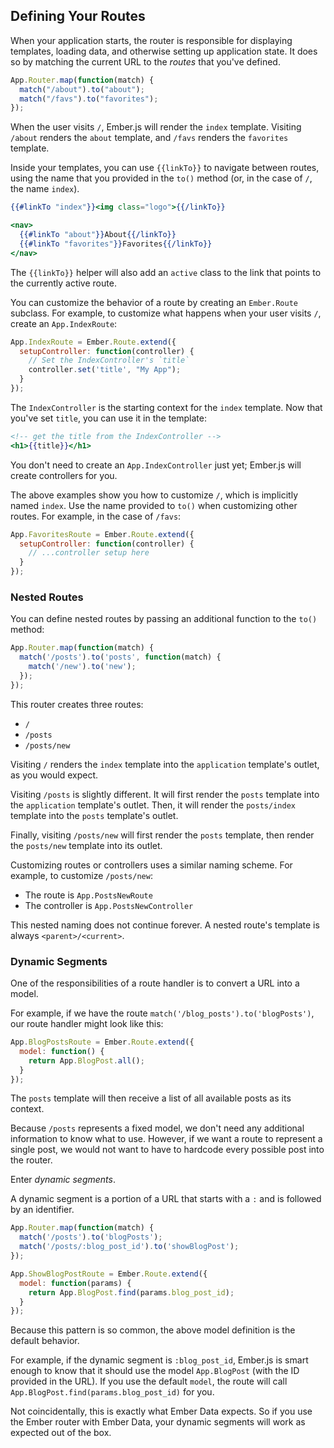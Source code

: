 ## Defining Your Routes

When your application starts, the router is responsible for displaying
templates, loading data, and otherwise setting up application state.
It does so by matching the current URL to the _routes_ that you've
defined.

```js
App.Router.map(function(match) {
  match("/about").to("about");
  match("/favs").to("favorites");
});
```

When the user visits `/`, Ember.js will render the `index` template.
Visiting `/about` renders the `about` template, and `/favs` renders the
`favorites` template.

Inside your templates, you can use `{{linkTo}}` to navigate between
routes, using the name that you provided in the `to()` method (or, in
the case of `/`, the name `index`).

```handlebars
{{#linkTo "index"}}<img class="logo">{{/linkTo}}

<nav>
  {{#linkTo "about"}}About{{/linkTo}}
  {{#linkTo "favorites"}}Favorites{{/linkTo}}
</nav>
```

The `{{linkTo}}` helper will also add an `active` class to the link that
points to the currently active route.

You can customize the behavior of a route by creating an `Ember.Route`
subclass. For example, to customize what happens when your user visits
`/`, create an `App.IndexRoute`:

```javascript
App.IndexRoute = Ember.Route.extend({
  setupController: function(controller) {
    // Set the IndexController's `title`
    controller.set('title', "My App");
  }
});
```

The `IndexController` is the starting context for the `index` template.
Now that you've set `title`, you can use it in the template:

```handlebars
<!-- get the title from the IndexController -->
<h1>{{title}}</h1>
```

You don't need to create an `App.IndexController` just yet; Ember.js
will create controllers for you.

The above examples show you how to customize `/`, which is implicitly
named `index`. Use the name provided to `to()` when customizing other
routes. For example, in the case of `/favs`:

```js
App.FavoritesRoute = Ember.Route.extend({
  setupController: function(controller) {
    // ...controller setup here
  }
});
```

### Nested Routes

You can define nested routes by passing an additional function to the
`to()` method:

```javascript
App.Router.map(function(match) {
  match('/posts').to('posts', function(match) {
    match('/new').to('new');
  });
});
```

This router creates three routes:

* `/`
* `/posts`
* `/posts/new`

Visiting `/` renders the `index` template into the `application`
template's outlet, as you would expect.

Visiting `/posts` is slightly different. It will first render the
`posts` template into the `application` template's outlet. Then, it will
render the `posts/index` template into the `posts` template's outlet.

Finally, visiting `/posts/new` will first render the `posts` template,
then render the `posts/new` template into its outlet.

Customizing routes or controllers uses a similar naming scheme. For
example, to customize `/posts/new`:

* The route is `App.PostsNewRoute`
* The controller is `App.PostsNewController`

This nested naming does not continue forever. A nested route's template
is always `<parent>/<current>`.

<!-- See [Nested Routes][1] for more information. -->

[1]: /guides/routing/nested-routes

### Dynamic Segments

One of the responsibilities of a route handler is to convert a URL
into a model.

For example, if we have the route `match('/blog_posts').to('blogPosts')`, our
route handler might look like this:

```js
App.BlogPostsRoute = Ember.Route.extend({
  model: function() {
    return App.BlogPost.all();
  }
});
```

The `posts` template will then receive a list of all available posts as
its context.

Because `/posts` represents a fixed model, we don't need any additional
information to know what to use.  However, if we want a route to
represent a single post, we would not want to have to hardcode every
possible post into the router.

Enter _dynamic segments_.

A dynamic segment is a portion of a URL that starts with a `:` and is
followed by an identifier.

```js
App.Router.map(function(match) {
  match('/posts').to('blogPosts');
  match('/posts/:blog_post_id').to('showBlogPost');
});

App.ShowBlogPostRoute = Ember.Route.extend({
  model: function(params) {
    return App.BlogPost.find(params.blog_post_id);
  }
});
```

Because this pattern is so common, the above model definition is the
default behavior.

For example, if the dynamic segment is `:blog_post_id`, Ember.js is smart
enough to know that it should use the model `App.BlogPost` (with the ID
provided in the URL). If you use the default `model`, the route will
call `App.BlogPost.find(params.blog_post_id)` for you.

Not coincidentally, this is exactly what Ember Data expects. So if you
use the Ember router with Ember Data, your dynamic segments will work
as expected out of the box.
